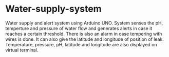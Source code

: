 # Water-supply-system
Water supply and alert system using Arduino UNO.
System senses the pH, temperture and pressure of water flow and generates alerts in case it reaches a certain threshold.
There is also an alarm in case tempering with wires is done.
It can also give the latitude and longitude of position of leak.
Temperature, pressure, pH, latitude and longitude are also displayed on virtual terminal.
